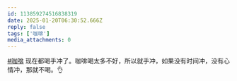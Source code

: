 ```yaml
---
id: 113859274516838319
date: 2025-01-20T06:30:52.666Z
reply: false
tags: ['咖啡']
media_attachments: 0
---
```


[#咖啡](https://e5n.cc/tags/%E5%92%96%E5%95%A1) 现在都喝手冲了。咖啡喝太多不好，所以就手冲，如果没有时间冲，没有心情冲，那就不喝。👌

